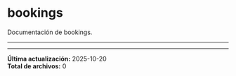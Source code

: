 # bookings

Documentación de bookings.

---

---

**Última actualización:** 2025-10-20  
**Total de archivos:** 0
